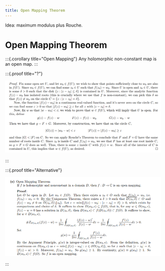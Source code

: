 ```yaml
---
title: Open Mapping Theorem
---
```


Idea: maximum modulus plus Rouche.

# Open Mapping Theorem

:::{.corollary title="Open Mapping"}
Any holomorphic non-constant map is an open map.
:::

:::{.proof title="?"}

![](figures/2021-12-14_16-26-16.png)

:::


:::{.proof title="Alternative"}

![](figures/2021-12-14_17-24-45.png)

:::

